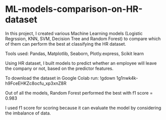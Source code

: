 # ML-models-comparison-on-HR-dataset
In this project, I created various Machine Learning models (Logistic Regrssion, KNN, SVM, Decision Tree and Random Forest) to compare which of them can perform the best at classifying the HR dataset.

Tools used: Pandas, Matplotlib, Seaborn, Plotly.express, Scikit learn

Using HR dataset, I built models to predict whether an employee will leave the company or not, based on the predictor features.

To download the dataset in Google Colab run:   !gdown 1g1nwk4k-h9FceEHKZc8ocfu_xp3xnZ8R

Out of all the models, Random Forest performed the best with f1 score = 0.983

I used f1 score for scoring because it can evaluate the model by considering the imbalance of data.
